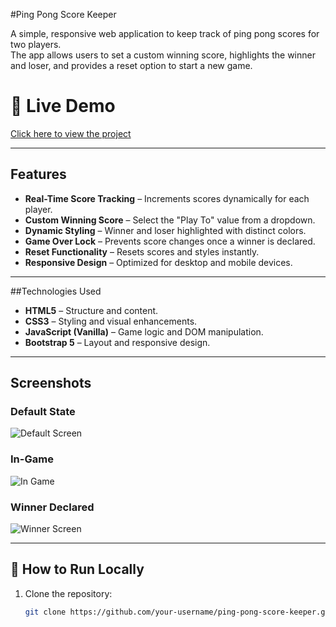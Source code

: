 #Ping Pong Score Keeper

A simple, responsive web application to keep track of ping pong scores for two players.  
The app allows users to set a custom winning score, highlights the winner and loser, and provides a reset option to start a new game.

# 🔗 Live Demo  
[Click here to view the project](https://gregarious-eclair-96cc3e.netlify.app/#)

---

## Features

- **Real-Time Score Tracking** – Increments scores dynamically for each player.
- **Custom Winning Score** – Select the "Play To" value from a dropdown.
- **Dynamic Styling** – Winner and loser highlighted with distinct colors.
- **Game Over Lock** – Prevents score changes once a winner is declared.
- **Reset Functionality** – Resets scores and styles instantly.
- **Responsive Design** – Optimized for desktop and mobile devices.

---

##Technologies Used

- **HTML5** – Structure and content.
- **CSS3** – Styling and visual enhancements.
- **JavaScript (Vanilla)** – Game logic and DOM manipulation.
- **Bootstrap 5** – Layout and responsive design.

---

## Screenshots

### Default State
![Default Screen](ss/default.png)

### In-Game
![In Game](ss/in-game.png)

### Winner Declared
![Winner Screen](ss/winner.png)

---

## 🚀 How to Run Locally

1. Clone the repository:
   ```bash
   git clone https://github.com/your-username/ping-pong-score-keeper.git
